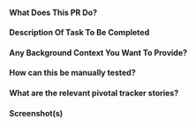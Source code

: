 #### What Does This PR Do?

#### Description Of Task To Be Completed

#### Any Background Context You Want To Provide?

#### How can this be manually tested?

#### What are the relevant pivotal tracker stories?

#### Screenshot(s)
